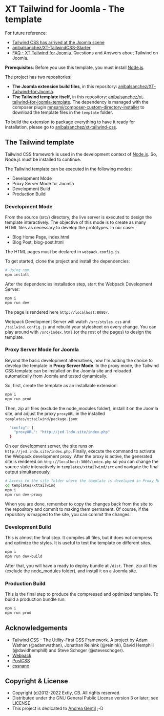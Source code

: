 # XT Tailwind for Joomla - The template

For future reference:

- [Tailwind CSS has arrived at the Joomla scene](https://blog.anibalhsanchez.com/en/10-blogging/lost-and-found/47-tailwind-css-has-arrived-at-the-joomla-scene.html)
- [anibalsanchez/XT-TailwindCSS-Starter](https://github.com/anibalsanchez/XT-TailwindCSS-Starter)
- [FAQ - XT Tailwind for Joomla](https://blog.anibalhsanchez.com/en/10-blogging/lost-and-found/55-faq-xt-tailwind-for-joomla.html). Questions and Answers about Tailwind on Joomla.

**Prerequisites**: Before you use this template, you must install [Node.js](https://nodejs.org/).

The project has two repositories:

- **The Joomla extension build files**, in this repository: [anibalsanchez/XT-Tailwind-for-Joomla](https://github.com/anibalsanchez/XT-Tailwind-for-Joomla).
- **The Tailwind template itself**, in this repository: [anibalsanchez/xt-tailwind-for-joomla-template](https://github.com/anibalsanchez/xt-tailwind-for-joomla-template). The dependency is managed with the composer plugin [mnsami/composer-custom-directory-installer](https://github.com/mnsami/composer-custom-directory-installer) to download the template files in the `template` folder.

To build the extension to package everything to have it ready for installation, please go to [anibalsanchez/xt-tailwind-css](https://github.com/anibalsanchez/XT-Tailwind-for-Joomla).

## The Tailwind template

Tailwind CSS framework is used in the development context of [Node.js](https://nodejs.org/en/). So, Node.js must be installed to continue.

The Tailwind template can be executed in the following modes:

- Development Mode
- Proxy Server Mode for Joomla
- Development Build
- Production Build

### Development Mode

From the source (src/) directory, the live server is executed to design the template interactively. The objective of this mode is to create as many HTML files as necessary to develop the prototypes. In our case:

- Blog Home Page, index.html
- Blog Post, blog-post.html

The HTML pages must be declared in `webpack.config.js`.

To get started, clone the project and install the dependencies:

```bash
# Using npm
npm install
```

After the dependencies installation step, start the Webpack Development Server:

```bash
npm i
npm run dev
```

The page is rendered here `http://localhost:8080/`.

Webpack Development Server will watch `/src/styles.css` and `/tailwind.config.js` and rebuild your stylesheet on every change. You can play around with `/src/index.html` (or the rest of the pages) to design the template.

### Proxy Server Mode for Joomla

Beyond the basic development alternatives, now I'm adding the choice to develop the template in **Proxy Server Mode**. In the proxy mode, the Tailwind CSS template can be installed on the Joomla site and reloaded automatically from Joomla and tested dynamically.

So, first, create the template as an installable extension:

```bash
npm i
npm run prod
```

Then, zip all files (exclude the node_modules folder), install it on the Joomla site, and adjust the proxy `proxyURL` in the installed `templates/xttailwind/package.json`:

```bash
  "config": {
    "proxyURL": "http://jed.lndo.site/index.php"
  }
```

On our development server, the site runs on `http://jed.lndo.site/index.php`. Finally, execute the command to activate the Webpack development proxy. After the proxy is active, the generated site is rendered on `http://localhost:3000/index.php` so you can change the source style interactively in `templates/xttailwind/src` and navigate the final output simultaneously.

```bash
# Access to the site folder where the template is developed in Proxy Mode
cd templates/xttailwind
npm i
npm run dev-proxy
```

When you are done, remember to copy the changes back from the site to the repository and commit to making them permanent. Of course, if the repository is mapped to the site, you can commit the changes.

### Development Build

This is almost the final step. It compiles all files, but it does not compress and optimize the styles. It is useful to test the template on different sites.

```bash
npm i
npm run dev-build
```

After that, you will have a ready to deploy bundle at `/dist`. Then, zip all files (exclude the node_modules folder), and install it on a Joomla site.

### Production Build

This is the final step to produce the compressed and optimized template. To build a production bundle run:

```bash
npm i
npm run prod
```

## Acknowledgements

- [Tailwind CSS](https://tailwindcss.com) - The Utility-First CSS Framework. A project by Adam Wathan (@adamwathan), Jonathan Reinink (@reinink), David Hemphill (@davidhemphill) and Steve Schoger (@steveschoger).
- [Webpack](https://webpack.js.org/)
- [PostCSS](https://postcss.org/)
- [cssnano](https://cssnano.co/)

## Copyright & License

- Copyright (c)2012-2022 Extly, CB. All rights reserved.
- Distributed under the GNU General Public License version 3 or later; see LICENSE
- This project is dedicated to [Andrea Gentil](http://www.twitter.com/andreagentil) ;-D
